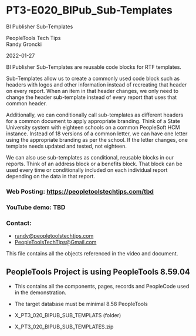 # PT3-E020_BIPub_Sub-Templates
BI Publisher Sub-Templates

PeopleTools Tech Tips    
Randy Groncki

2022-01-27

BI Publisher Sub-Templates are reusable code blocks for RTF templates.  

Sub-Templates allow us to create a commonly used code block such as headers with logos and other information instead of recreating that header on every report.   When an item in that header changes, we only need to change the header sub-template instead of every report that uses that common header.

Additionally, we can conditionally call sub-templates as different headers for a common document to apply appropriate branding.   Think of a State University system with eighteen schools on a common PeopleSoft HCM instance.   Instead of 18 versions of a common letter, we can have one letter using the appropriate branding as per the school.   If the letter changes, one template needs updated and tested, not eighteen.

We can also use sub-templates as conditional, reusable blocks in our reports.   Think of an address block or a benefits block.  That block can be used every time or conditionally included on each individual report depending on the data in that report.

### Web Posting: https://peopletoolstechtips.com/tbd

### YouTube demo: TBD

### Contact:  
* randy@peopletoolstechtips.com  
* PeopleToolsTechTips@Gmail.com

This file contains all the objects referenced in the video and document.

## PeopleTools Project is using PeopleTools 8.59.04
  * This contains all the components, pages, records and PeopleCode used in the demonstration.
  * The target database must be minimal 8.58 PeopleTools

* X_PT3_020_BIPUB_SUB_TEMPLATS (folder)  
* X_PT3_020_BIPUB_SUB_TEMPLATES.zip  
